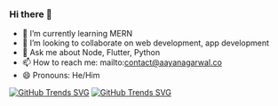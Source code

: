 ### Hi there 👋



- 🌱 I’m currently learning MERN
- 👯 I’m looking to collaborate on web development, app development
- 💬 Ask me about Node, Flutter, Python
- 📫 How to reach me: mailto:contact@aayanagarwal.co
- 😄 Pronouns: He/Him

[![GitHub Trends SVG](https://api.githubtrends.io/user/svg/ion05/langs?time_range=one_year&use_percent=True&theme=dark)](https://githubtrends.io)
[![GitHub Trends SVG](https://api.githubtrends.io/user/svg/ion05/repos?time_range=one_year&include_private=True&loc_metric=changed&theme=dark)](https://githubtrends.io)


